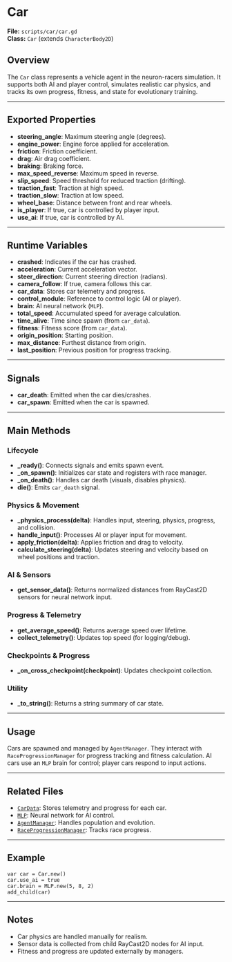 # Car

**File:** `scripts/car/car.gd`  
**Class:** `Car` (extends `CharacterBody2D`)

## Overview

The `Car` class represents a vehicle agent in the neuron-racers simulation. It supports both AI and player control, simulates realistic car physics, and tracks its own progress, fitness, and state for evolutionary training.

---

## Exported Properties

- **steering_angle**: Maximum steering angle (degrees).
- **engine_power**: Engine force applied for acceleration.
- **friction**: Friction coefficient.
- **drag**: Air drag coefficient.
- **braking**: Braking force.
- **max_speed_reverse**: Maximum speed in reverse.
- **slip_speed**: Speed threshold for reduced traction (drifting).
- **traction_fast**: Traction at high speed.
- **traction_slow**: Traction at low speed.
- **wheel_base**: Distance between front and rear wheels.
- **is_player**: If true, car is controlled by player input.
- **use_ai**: If true, car is controlled by AI.

---

## Runtime Variables

- **crashed**: Indicates if the car has crashed.
- **acceleration**: Current acceleration vector.
- **steer_direction**: Current steering direction (radians).
- **camera_follow**: If true, camera follows this car.
- **car_data**: Stores car telemetry and progress.
- **control_module**: Reference to control logic (AI or player).
- **brain**: AI neural network (`MLP`).
- **total_speed**: Accumulated speed for average calculation.
- **time_alive**: Time since spawn (from `car_data`).
- **fitness**: Fitness score (from `car_data`).
- **origin_position**: Starting position.
- **max_distance**: Furthest distance from origin.
- **last_position**: Previous position for progress tracking.

---

## Signals

- **car_death**: Emitted when the car dies/crashes.
- **car_spawn**: Emitted when the car is spawned.

---

## Main Methods

### Lifecycle

- **_ready()**: Connects signals and emits spawn event.
- **_on_spawn()**: Initializes car state and registers with race manager.
- **_on_death()**: Handles car death (visuals, disables physics).
- **die()**: Emits `car_death` signal.

### Physics & Movement

- **_physics_process(delta)**: Handles input, steering, physics, progress, and collision.
- **handle_input()**: Processes AI or player input for movement.
- **apply_friction(delta)**: Applies friction and drag to velocity.
- **calculate_steering(delta)**: Updates steering and velocity based on wheel positions and traction.

### AI & Sensors

- **get_sensor_data()**: Returns normalized distances from RayCast2D sensors for neural network input.

### Progress & Telemetry

- **get_average_speed()**: Returns average speed over lifetime.
- **collect_telemetry()**: Updates top speed (for logging/debug).

### Checkpoints & Progress

- **_on_cross_checkpoint(checkpoint)**: Updates checkpoint collection.

### Utility

- **_to_string()**: Returns a string summary of car state.

---

## Usage

Cars are spawned and managed by `AgentManager`. They interact with `RaceProgressionManager` for progress tracking and fitness calculation. AI cars use an `MLP` brain for control; player cars respond to input actions.

---

## Related Files

- [`CarData`](carData.gd.md): Stores telemetry and progress for each car.
- [`MLP`](../ai/MLP.gd): Neural network for AI control.
- [`AgentManager`](../manager/agentManager.gd): Handles population and evolution.
- [`RaceProgressionManager`](../manager/raceProgressionManager.gd): Tracks race progress.

---

## Example

```gdscript
var car = Car.new()
car.use_ai = true
car.brain = MLP.new(5, 8, 2)
add_child(car)
```

---

## Notes

- Car physics are handled manually for realism.
- Sensor data is collected from child RayCast2D nodes for AI input.
- Fitness and progress are updated externally by managers.

